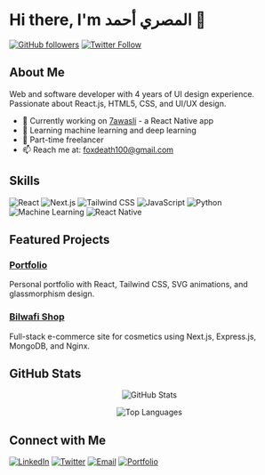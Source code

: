 # Hi there, I'm المصري أحمد 👋

[![GitHub followers](https://img.shields.io/github/followers/0asaca0rum0?label=Follow&style=social)](https://github.com/0asaca0rum0)
[![Twitter Follow](https://img.shields.io/twitter/follow/KARASUMA_RENYA1?style=social)](https://x.com/KARASUMA_RENYA1)

## About Me

Web and software developer with 4 years of UI design experience. Passionate about React.js, HTML5, CSS, and UI/UX design.

- 🔭 Currently working on [7awasli](https://github.com/0asaca0rum0) - a React Native app
- 🌱 Learning machine learning and deep learning
- 💼 Part-time freelancer
- 📫 Reach me at: [foxdeath100@gmail.com](mailto:foxdeath100@gmail.com)

## Skills

![React](https://img.shields.io/badge/-React-61DAFB?style=flat-square&logo=react&logoColor=white)
![Next.js](https://img.shields.io/badge/-Next.js-000000?style=flat-square&logo=next-dot-js&logoColor=white)
![Tailwind CSS](https://img.shields.io/badge/-Tailwind_CSS-38B2AC?style=flat-square&logo=tailwind-css&logoColor=white)
![JavaScript](https://img.shields.io/badge/-JavaScript-F7DF1E?style=flat-square&logo=javascript&logoColor=black)
![Python](https://img.shields.io/badge/-Python-3776AB?style=flat-square&logo=python&logoColor=white)
![Machine Learning](https://img.shields.io/badge/-Machine_Learning-FF6F00?style=flat-square&logo=machine-learning&logoColor=white)
![React Native](https://img.shields.io/badge/-React_Native-61DAFB?style=flat-square&logo=react&logoColor=white)

## Featured Projects

### [Portfolio](https://elmasri.pages.dev)
Personal portfolio with React, Tailwind CSS, SVG animations, and glassmorphism design.

### [Bilwafi Shop](https://bilwafi.shop)
Full-stack e-commerce site for cosmetics using Next.js, Express.js, MongoDB, and Nginx.

## GitHub Stats

<p align="center">
  <img src="https://github-readme-stats.vercel.app/api?username=0asaca0rum0&show_icons=true&theme=radical&count_private=true" alt="GitHub Stats" />
</p>

<p align="center">
  <img src="https://github-readme-stats.vercel.app/api/top-langs/?username=0asaca0rum0&layout=compact&theme=radical" alt="Top Languages" />
</p>

## Connect with Me

[![LinkedIn](https://img.shields.io/badge/-LinkedIn-0077B5?style=flat-square&logo=linkedin&logoColor=white)](https://www.linkedin.com/in/ahmed-elmasri-149aa626b/)
[![Twitter](https://img.shields.io/badge/-Twitter-1DA1F2?style=flat-square&logo=twitter&logoColor=white)](https://x.com/KARASUMA_RENYA1)
[![Email](https://img.shields.io/badge/-Email-D14836?style=flat-square&logo=gmail&logoColor=white)](mailto:foxdeath100@gmail.com)
[![Portfolio](https://img.shields.io/badge/-Portfolio-000000?style=flat-square&logo=react&logoColor=white)](https://elmasri.pages.dev/)
